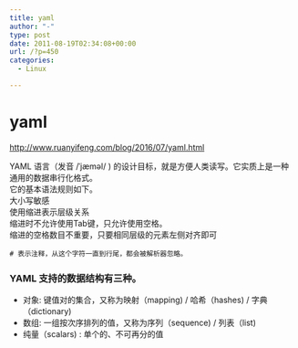 ```yaml
---
title: yaml
author: "-"
type: post
date: 2011-08-19T02:34:08+00:00
url: /?p=450
categories:
  - Linux

---
```

# yaml
http://www.ruanyifeng.com/blog/2016/07/yaml.html

YAML 语言（发音 /ˈjæməl/ ) 的设计目标，就是方便人类读写。它实质上是一种通用的数据串行化格式。  
它的基本语法规则如下。  
大小写敏感  
使用缩进表示层级关系  
缩进时不允许使用Tab键，只允许使用空格。  
缩进的空格数目不重要，只要相同层级的元素左侧对齐即可  

    # 表示注释，从这个字符一直到行尾，都会被解析器忽略。

### YAML 支持的数据结构有三种。  
- 对象: 键值对的集合，又称为映射（mapping) / 哈希（hashes)  / 字典（dictionary)   
- 数组: 一组按次序排列的值，又称为序列（sequence)  / 列表（list) 
- 纯量（scalars) : 单个的、不可再分的值